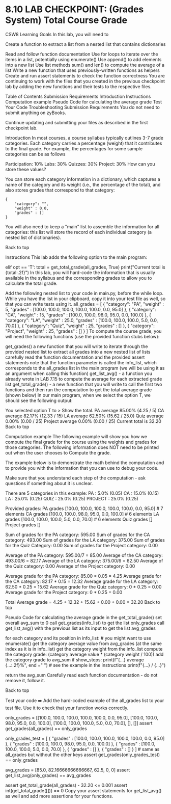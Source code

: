 # 8.10 LAB CHECKPOINT: (Grades System) Total Course Grade

CSW8 Learning Goals
In this lab, you will need to

Create a function to extract a list from a nested list that contains dictionaries

Read and follow function documentation
Use for loops to iterate over the items in a list, potentially using enumerate()
Use append() to add elements into a new list
Use list methods sum() and len() to compute the average of a list
Write a new function that uses previously-written functions as helpers
Create and run assert statements to check the function correctness
You are continuing to work with the files that you created in the previous checkpoint lab by adding the new functions and their tests to the respective files.

Table of Contents
Submission Requirements
Introduction
Instructions
Computation example
Pseudo Code for calculating the average grade
Test Your Code
Troubleshooting
Submission Requirements
You do not need to submit anything on zyBooks.

Continue updating and submitting your files as described in the first checkpoint lab.

Introduction
In most courses, a course syllabus typically outlines 3-7 grade categories. Each category carries a percentage (weight) that it contributes to the final grade. For example, the percentages for some sample categories can be as follows

Participation: 10%
Labs: 30%
Quizzes: 30%
Project: 30%
How can you store these values?

You can store each category information in a dictionary, which captures a name of the category and its weight (i.e., the percentage of the total), and also stores grades that correspond to that category:

    {
        "category": "",
        "weight" : 0.0,
        "grades" : []
    }
You will also need to keep a "main" list to assemble the information for all categories: this list will store the record of each individual category (a nested list of dictionaries).

Back to top

Instructions
This lab adds the following option to the main program:

elif opt == 'T':
    total = get_total_grade(all_grades, True)
    print("Current total is {total:.2f}")
In this lab, you will hard-code the information that is usually available in the syllabus and the corresponding grades to allow you to calculate the total grade.

Add the following nested list to your code in main.py, before the while loop.
While you have the list in your clipboard, copy it into your test file as well, so that you can write tests using it.
all_grades = [
    { "category": "PA",
      "weight" : 5,
      "grades" : [100.0, 100.0, 100.0, 100.0, 100.0, 0.0, 95.0]
    },
    { "category": "CA",
      "weight" : 15,
      "grades" : [100.0, 100.0, 98.0, 95.0, 0.0, 100.0]
    },
    { "category": "LA",
      "weight" : 25.0,
      "grades" : [100.0, 100.0, 100.0, 5.0, 0.0, 70.0]
    },
    { "category": "Quiz",
      "weight" : 25,
      "grades" : []
    },
    { "category": "Project",
      "weight" : 25,
      "grades" : []
    }
]
To compute the course grade, you will need the following functions (use the provided function stubs below):

get_grades()
a new function that you will write to iterate through the provided nested list to extract all grades into a new nested list of lists
carefully read the function documentation and the provided assert statements
note that the function parameter is called the info_list, which corresponds to the all_grades list in the main program (we will be using it as an argument when calling this function)
get_list_avg() - a function you already wrote in LAB 7.15 to compute the average for each extracted grade list
get_total_grade() - a new function that you will write to call the first two functions and then run the computation to get the total average grade (shown below)
In our main program, when we select the option T, we should see the following output:

You selected option T to > Show the total.
PA average 85.00% (4.25 / 5)
CA average 82.17% (12.33 / 15)
LA average 62.50% (15.62 / 25.0)
Quiz average 0.00% (0.00 / 25)
Project average 0.00% (0.00 / 25)
Current total is 32.20
Back to top

Computation example
The following example will show you how we compute the final grade for the course using the weights and grades for those categories. The following information does NOT need to be printed out when the user chooses to Compute the grade.

The example below is to demonstrate the math behind the computation and to provide you with the information that you can use to debug your code.

Make sure that you understand each step of the computation - ask questions if something about it is unclear.

There are 5 categories in this example:
PA : 5.0% (0.05)
CA : 15.0% (0.15)
LA : 25.0% (0.25)
QUIZ : 25.0% (0.25)
PROJECT : 25.0% (0.25)

Provided grades:
PA grades [100.0, 100.0, 100.0, 100.0, 100.0, 0.0, 95.0] # 7 elements
CA grades [100.0, 100.0, 98.0, 95.0, 0.0, 100.0] # 6 elements
LA grades [100.0, 100.0, 100.0, 5.0, 0.0, 70.0] # 6 elements
Quiz grades []
Project grades []

Sum of grades for the PA category: 595.00
Sum of grades for the CA category: 493.00
Sum of grades for the LA category: 375.00
Sum of grades for the Quiz Category: 0.00
Sum of grades for the Project category: 0.00

Average of the PA category: 595.00/7 = 85.00
Average of the CA category: 493.00/6 = 82.17
Average of the LA category: 375.00/6 = 62.50
Average of the Quiz category:  0.00
Average of the Project category:  0.00

Average grade for the PA category: 85.00 * 0.05 =  4.25
Average grade for the CA category: 82.17 * 0.15 =  12.32
Average grade for the LA category: 62.50 * 0.25 =  15.62
Average grade for the Quiz category: 0 * 0.25 = 0.00
Average grade for the Project category: 0 * 0.25 =  0.00

Total Average grade = 4.25 + 12.32 + 15.62 + 0.00 + 0.00 = 32.20
Back to top

Pseudo Code for calculating the average grade in the get_total_grade()
set overall avg_sum to 0
call get_grades(info_list) to get the list only_grades
call get_list_avg() with the previous list as its input to get the list avg_grades

for each category and its position in info_list:  # you might want to use enumerate()
   get the category average value from avg_grades (at the same index as it is in info_list)
   get the category weight from the info_list
   compute the category grade: (category average value * (category weight / 100))
   add the category grade to avg_sum
   if show_steps:
       print(f"{...} average {...:.2f}%", end =" ") # see the example in the instructions
       print(f"{...} / {...}")

return the avg_sum
Carefully read each function documentation - do not remove it, follow it.

Back to top

Test your code
➡️ Add the hard-coded example of the all_grades list to your test file. Use it to check that your function works correctly.

only_grades = [[100.0, 100.0, 100.0, 100.0, 100.0, 0.0, 95.0], [100.0, 100.0, 98.0, 95.0, 0.0, 100.0], [100.0, 100.0, 100.0, 5.0, 0.0, 70.0], [], []]
assert get_grades(all_grades) == only_grades

only_grades_test = [
    { "grades" : [100.0, 100.0, 100.0, 100.0, 100.0, 0.0, 95.0] },
    { "grades" : [100.0, 100.0, 98.0, 95.0, 0.0, 100.0] },
    { "grades" : [100.0, 100.0, 100.0, 5.0, 0.0, 70.0] },
    { "grades" : [] },
    { "grades" : [] }
] # same as all_grades but without the other keys
assert get_grades(only_grades_test) == only_grades

avg_grades = [85.0, 82.16666666666667, 62.5, 0, 0]
assert get_list_avg(only_grades) == avg_grades

assert get_total_grade(all_grades) - 32.20 <= 0.001
assert int(get_total_grade([])) == 0
Copy your assert statements for get_list_avg() as well and add more assertions for your functions.